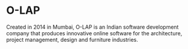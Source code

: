 # O-LAP  

Created in 2014 in Mumbai, O-LAP is an Indian software development company that produces innovative online software for the architecture, project management, design and furniture industries.  
